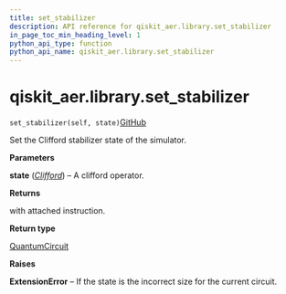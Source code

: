 ```yaml
---
title: set_stabilizer
description: API reference for qiskit_aer.library.set_stabilizer
in_page_toc_min_heading_level: 1
python_api_type: function
python_api_name: qiskit_aer.library.set_stabilizer
---
```


# qiskit\_aer.library.set\_stabilizer

<span id="qiskit_aer.library.set_stabilizer" />

`set_stabilizer(self, state)`[GitHub](https://github.com/qiskit/qiskit/tree/stable/0.39/qiskit_aer/library/set_instructions/set_stabilizer.py "view source code")

Set the Clifford stabilizer state of the simulator.

**Parameters**

**state** ([*Clifford*](qiskit.quantum_info.Clifford "qiskit.quantum_info.Clifford")) – A clifford operator.

**Returns**

with attached instruction.

**Return type**

[QuantumCircuit](qiskit.circuit.QuantumCircuit "qiskit.circuit.QuantumCircuit")

**Raises**

**ExtensionError** – If the state is the incorrect size for the current circuit.

